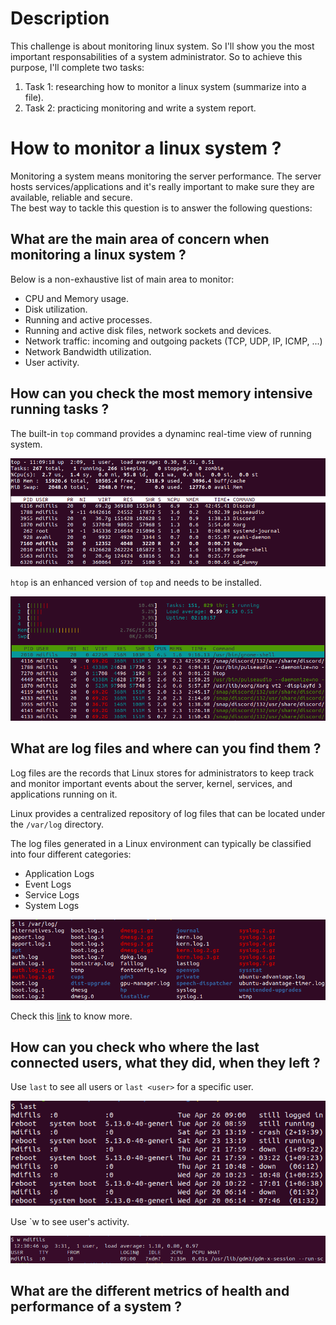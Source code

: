 # Description

This challenge is about monitoring linux system. So I'll show you the most important responsabilities of a system administrator. So to achieve this purpose, I'll complete two tasks:

1. Task 1: researching how to monitor a linux system (summarize into a file).
2. Task 2: practicing monitoring and write a system report.

# How to monitor a linux system ?

Monitoring a system means monitoring the server performance. The server hosts
services/applications and it's really important to make sure they are available,
reliable and secure.  
The best way to tackle this question is to answer the following questions:

## What are the main area of concern when monitoring a linux system ?

Below is a non-exhaustive list of main area to monitor:

- CPU and Memory usage.
- Disk utilization.
- Running and active processes.
- Running and active disk files, network sockets and devices.
- Network traffic: incoming and outgoing packets (TCP, UDP, IP, ICMP, ...)
- Network Bandwidth utilization.
- User activity.

## How can you check the most memory intensive running tasks ?

The built-in `top` command provides a dynaminc real-time view of running system.

![top](images/top.png)

`htop` is an enhanced version of `top` and needs to be installed.

![htop](images/htop.png)

## What are log files and where can you find them ?

Log files are the records that Linux stores for administrators to keep track and monitor important events about the server, kernel, services, and applications running on it.

Linux provides a centralized repository of log files that can be located under the `/var/log` directory.

The log files generated in a Linux environment can typically be classified into four different categories:

- Application Logs
- Event Logs
- Service Logs
- System Logs

![log](images/log.png)

Check this [link](https://www.eurovps.com/blog/important-linux-log-files-you-must-be-monitoring/) to know more.

## How can you check who where the last connected users, what they did, when they left ?

Use `last` to see all users or `last <user>` for a specific user.

![users](images/last_login.png)

Use `w <user> to see user's activity.

![activity](images/user_activity.png)

## What are the different metrics of health and performance of a system ?

